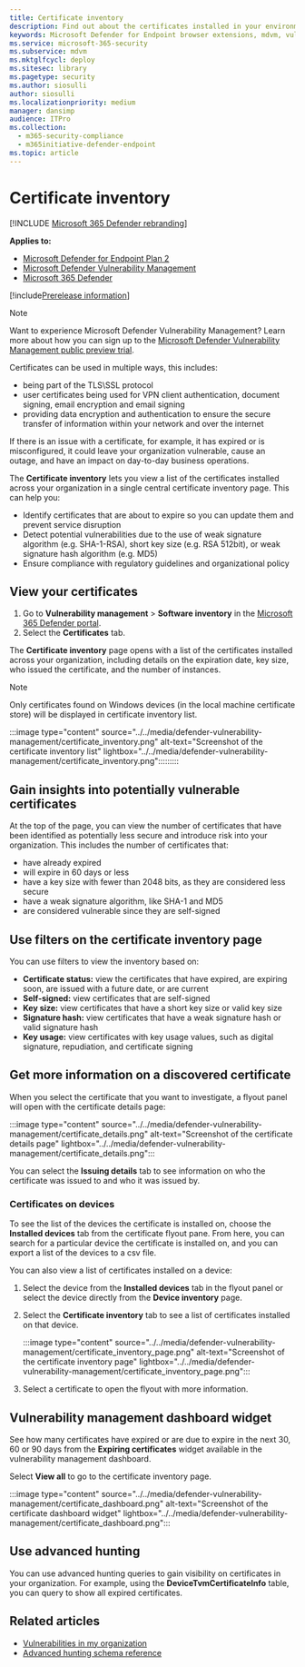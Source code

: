 ```yaml
---
title: Certificate inventory
description: Find out about the certificates installed in your environment
keywords: Microsoft Defender for Endpoint browser extensions, mdvm, vulnerability management
ms.service: microsoft-365-security
ms.subservice: mdvm
ms.mktglfcycl: deploy
ms.sitesec: library
ms.pagetype: security
ms.author: siosulli
author: siosulli
ms.localizationpriority: medium
manager: dansimp
audience: ITPro
ms.collection:
  - m365-security-compliance
  - m365initiative-defender-endpoint
ms.topic: article
---
```


# Certificate inventory

[!INCLUDE [Microsoft 365 Defender rebranding](../../includes/microsoft-defender.md)]

**Applies to:**

- [Microsoft Defender for Endpoint Plan 2](https://go.microsoft.com/fwlink/?linkid=2154037)
- [Microsoft Defender Vulnerability Management](index.yml)
- [Microsoft 365 Defender](https://go.microsoft.com/fwlink/?linkid=2118804)

[!include[Prerelease information](../../includes/prerelease.md)]

>[!Note]
> Want to experience Microsoft Defender Vulnerability Management? Learn more about how you can sign up to the [Microsoft Defender Vulnerability Management public preview trial](../defender-vulnerability-management/get-defender-vulnerability-management.md).

Certificates can be used in multiple ways, this includes:

- being part of the TLS\SSL protocol
- user certificates being used for VPN client authentication, document signing, email encryption and email signing
- providing data encryption and authentication to ensure the secure transfer of information within your network and over the internet

If there is an issue with a certificate, for example, it has expired or is misconfigured, it could leave your organization vulnerable, cause an outage, and have an impact on day-to-day business operations.

The **Certificate inventory** lets you view a list of the certificates installed across your organization in a single central certificate inventory page. This can help you:

- Identify certificates that are about to expire so you can update them and prevent service disruption
- Detect potential vulnerabilities due to the use of weak signature algorithm (e.g. SHA-1-RSA), short key size (e.g. RSA 512bit), or weak signature hash algorithm (e.g. MD5)
- Ensure compliance with regulatory guidelines and organizational policy

## View your certificates

1. Go to **Vulnerability management** > **Software inventory** in the [Microsoft 365 Defender portal](https://security.microsoft.com).
2. Select the **Certificates** tab.

The **Certificate inventory** page opens with a list of the certificates installed across your organization, including details on the expiration date, key size, who issued the certificate, and the number of instances.

>[!Note]
>Only certificates found on Windows devices (in the local machine certificate store) will be displayed in certificate inventory list.

   :::image type="content" source="../../media/defender-vulnerability-management/certificate_inventory.png" alt-text="Screenshot of the certificate inventory list" lightbox="../../media/defender-vulnerability-management/certificate_inventory.png":::::::::

## Gain insights into potentially vulnerable certificates

At the top of the page, you can view the number of certificates that have been identified as potentially less secure and introduce risk into your organization. This includes the number of certificates that:

- have already expired
- will expire in 60 days or less
- have a key size with fewer than 2048 bits, as they are considered less secure
- have a weak signature algorithm, like SHA-1 and MD5
- are considered vulnerable since they are self-signed

## Use filters on the certificate inventory page

You can use filters to view the inventory based on:

- **Certificate status:** view the certificates that have expired, are expiring soon, are issued with a future date, or are current
- **Self-signed:** view certificates that are self-signed
- **Key size:** view certificates that have a short key size or valid key size
- **Signature hash:** view certificates that have a weak signature hash or valid signature hash
- **Key usage:** view certificates with key usage values, such as digital signature, repudiation, and certificate signing

## Get more information on a discovered certificate

When you select the certificate that you want to investigate, a flyout panel will open with the certificate details page:

   :::image type="content" source="../../media/defender-vulnerability-management/certificate_details.png" alt-text="Screenshot of the certificate details page" lightbox="../../media/defender-vulnerability-management/certificate_details.png":::

You can select the **Issuing details** tab to see information on who the certificate was issued to and who it was issued by.

### Certificates on devices

To see the list of the devices the certificate is installed on, choose the **Installed devices** tab from the certificate flyout pane. From here, you can search for a particular device the certificate is installed on, and you can export a list of the devices to a csv file.

You can also view a list of certificates installed on a device:

1. Select the device from the **Installed devices** tab in the flyout panel or select the device directly from the **Device inventory** page.
2. Select the **Certificate inventory** tab to see a list of certificates installed on that device.

   :::image type="content" source="../../media/defender-vulnerability-management/certificate_inventory_page.png" alt-text="Screenshot of the certificate inventory page" lightbox="../../media/defender-vulnerability-management/certificate_inventory_page.png":::

3. Select a certificate to open the flyout with more information.

## Vulnerability management dashboard widget

See how many certificates have expired or are due to expire in the next 30, 60 or 90 days from the **Expiring certificates** widget available in the vulnerability management dashboard.

Select **View all** to go to the certificate inventory page.

:::image type="content" source="../../media/defender-vulnerability-management/certificate_dashboard.png" alt-text="Screenshot of the certificate dashboard widget" lightbox="../../media/defender-vulnerability-management/certificate_dashboard.png":::

## Use advanced hunting

You can use advanced hunting queries to gain visibility on certificates in your organization. For example, using the **DeviceTvmCertificateInfo** table, you can query to show all expired certificates.

## Related articles

- [Vulnerabilities in my organization](tvm-weaknesses.md)
- [Advanced hunting schema reference](../defender-endpoint/advanced-hunting-schema-reference.md)
